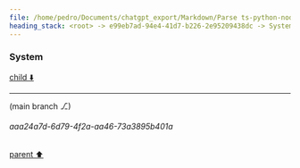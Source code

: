 ```yaml
---
file: /home/pedro/Documents/chatgpt_export/Markdown/Parse ts-python-node-types JSON.md
heading_stack: <root> -> e99eb7ad-94e4-41d7-b226-2e95209438dc -> System -> f5218b62-0612-4055-a04f-15c2a4456b30 -> System
---
```

### System

[child ⬇️](#aaa24a7d-6d79-4f2a-aa46-73a3895b401a)

---

(main branch ⎇)
###### aaa24a7d-6d79-4f2a-aa46-73a3895b401a
[parent ⬆️](#f5218b62-0612-4055-a04f-15c2a4456b30)
